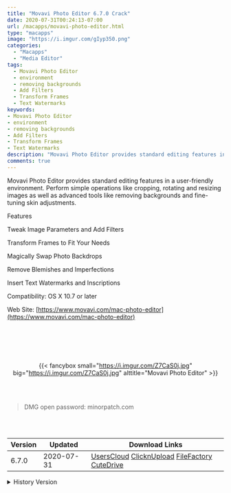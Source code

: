 ```yaml
---
title: "Movavi Photo Editor 6.7.0 Crack"
date: 2020-07-31T00:24:13-07:00
url: /macapps/movavi-photo-editor.html
type: "macapps"
image: "https://i.imgur.com/gIyp350.png"
categories:
  - "Macapps"
  - "Media Editor"
tags:
  - Movavi Photo Editor
  - environment
  - removing backgrounds
  - Add Filters
  - Transform Frames
  - Text Watermarks
keywords:
- Movavi Photo Editor
- environment
- removing backgrounds
- Add Filters
- Transform Frames
- Text Watermarks
description: "Movavi Photo Editor provides standard editing features in a user-friendly environment."
comments: true
---
```


Movavi Photo Editor provides standard editing features in a user-friendly environment. Perform simple operations like cropping, rotating and resizing images as well as advanced tools like removing backgrounds and fine-tuning skin adjustments.

Features

Tweak Image Parameters and Add Filters

Transform Frames to Fit Your Needs

Magically Swap Photo Backdrops

Remove Blemishes and Imperfections

Insert Text Watermarks and Inscriptions

Compatibility: OS X 10.7 or later

Web Site: [https://www.movavi.com/mac-photo-editor](https://www.movavi.com/mac-photo-editor)

<br/>
<br/>
<script async src="https://pagead2.googlesyndication.com/pagead/js/adsbygoogle.js"></script>
<ins class="adsbygoogle"
     style="display:block; text-align:center;"
     data-ad-layout="in-article"
     data-ad-format="fluid"
     data-ad-client="ca-pub-8746275014476192"
     data-ad-slot="5144997159"></ins>
<script>
     (adsbygoogle = window.adsbygoogle || []).push({});
</script>
<br/>
<br/>


<center>

{{< fancybox small="https://i.imgur.com/Z7CaS0j.jpg" big="https://i.imgur.com/Z7CaS0j.jpg" alttitle="Movavi Photo Editor" >}}

</center>

<br/>
<br/>


> DMG open password: minorpatch.com

<br/>

<br/>
<div id="history_version" class="history_version">

| Version | Updated | Download Links |
| ---- | ---- | ---- |
| 6.7.0 | 2020-07-31 | [UsersCloud](https://ouo.io/YmlHTA)   [ClicknUpload](https://ouo.io/Ja21Rr)   [FileFactory](https://ouo.io/5Sf0LVN)   [CuteDrive](https://ouo.io/DFuPZ0I) |
<details>
<summary>History Version</summary>

| Version | Updated | Download Links |
| ---- | ---- | ---- |
| 6.6.0 | 2020-07-01 | [UsersCloud](https://ouo.io/LOaCSq)   [ClicknUpload](https://ouo.io/qN1wKPB)   [FileFactory](https://ouo.io/ffZXwj)   [CuteDrive](https://ouo.io/iomhQR) |
| 6.5.0 | 2020-05-29 | [UsersCloud](https://ouo.io/45b4CR)   [ClicknUpload](https://ouo.io/OIrRTi)   [FileFactory](https://ouo.io/AV2rwrB)   [CuteDrive](https://ouo.io/3YBzS1) |
| 6.4.0 | 2020-05-01 | [UsersCloud](https://ouo.io/gZHnMX)   [ClicknUpload](https://ouo.io/qcD9ppA)   [FileFactory](https://ouo.io/qcD9ppA)   [CuteDrive](https://ouo.io/ULTQaC) |
| 6.3.0 | 2020-04-01 | [UsersCloud](https://ouo.io/SwL7VD)   [ClicknUpload](https://ouo.io/ObvMtx)   [FileFactory](https://ouo.io/DYEo3M)   [CuteDrive](https://ouo.io/V7pYhf) |
| 6.2.0 | 2020-02-28 | [UsersCloud](https://ouo.io/SmH1h5)   [ClicknUpload](https://ouo.io/EagUjQ)   [FileFactory](https://ouo.io/p3n7C)   [CuteDrive](https://ouo.io/2WJZIS) |
| 6.1.0 | 2020-01-31 | [UsersCloud](https://ouo.io/5LI6gd)   [ClicknUpload](https://ouo.io/nuhwOUm)   [Mega](https://ouo.io/SFWu4ZT)   [CuteDrive](https://ouo.io/E6gM5y) |
</details>

</div>

